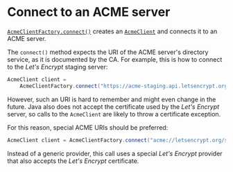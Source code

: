 # Connect to an ACME server

[`AcmeClientFactory.connect()`](../apidocs/org/shredzone/acme4j/AcmeClientFactory.html) creates an [`AcmeClient`](../apidocs/org/shredzone/acme4j/AcmeClient.html) and connects it to an ACME server.

The `connect()` method expects the URI of the ACME server's directory service, as it is documented by the CA. For example, this is how to connect to the _Let's Encrypt_ staging server:

```java
AcmeClient client =
    AcmeClientFactory.connect("https://acme-staging.api.letsencrypt.org/directory");
```

However, such an URI is hard to remember and might even change in the future. Java also does not accept the certificate used by the _Let's Encrypt_ server, so calls to the `AcmeClient` are likely to throw a certificate exception.

For this reason, special ACME URIs should be preferred:

```java
AcmeClient client = AcmeClientFactory.connect("acme://letsencrypt.org/staging");
```

Instead of a generic provider, this call uses a special _Let's Encrypt_ provider that also accepts the _Let's Encrypt_ certificate.
